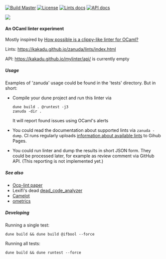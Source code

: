 [![Build Master](https://github.com/Kakadu/zanuda/actions/workflows/master_docker.yml/badge.svg?branch=master)](https://github.com/Kakadu/zanuda/actions/workflows/master_docker.yml)
[![License](https://img.shields.io/badge/license-LGPL-blue)](https://github.com/JetBrains-Research/spla/blob/master/LICENSE.md)
[![Lints docs](https://img.shields.io/badge/Documentation-lints-yellowgreen)](https://kakadu.github.io/zanuda/lints/index.html)
[![API docs](https://img.shields.io/badge/Documentation-API-yellowgreen)](https://kakadu.github.io/zanuda/api/index.html)

[![](http://github-actions.40ants.com/Kakadu/zanuda/matrix.svg)](https://github.com/Kakadu/zanuda)

#### An OCaml linter experiment

Mostly inspired by [How possible is a clippy-like linter for OCaml?](https://discuss.ocaml.org/t/how-possible-is-a-clippy-like-linter-for-ocaml)

Lints: https://kakadu.github.io/zanuda/lints/index.html

API: https://kakadu.github.io/mylinter/api/ is currently empty

##### Usage 

Examples of 'zanuda' usage could be found in the 'tests' directory. But in short:

* Compile your dune project and run this linter via

    ````
    dune build . @runtest -j3
    zanuda -dir .
    ````

    It will report found issues using OCaml's alerts

* You could read the documentation about supported lints via `zanuda -dump`. CI runs regularly uploads [information about available lints](https://kakadu.github.io/zanuda/lints/index.html) to Gihub Pages.

* You could run linter and dump the results in short JSON form. They could be processed later, for example as review comment via GitHub API. (This reporting is not implemented yet.)


##### See also

* [Ocp-lint paper](https://hal.inria.fr/hal-01352013/document)
* Lexifi's dead [dead_code_analyzer](https://github.com/LexiFi/dead_code_analyzer)
* [Camelot](https://github.com/upenn-cis1xx/camelot)
* [ometrics](https://gitlab.com/nomadic-labs/ometrics)



##### Developing

Running a single test:

    dune build && dune build @ifbool --force

Running all tests:

    dune build && dune runtest --force
